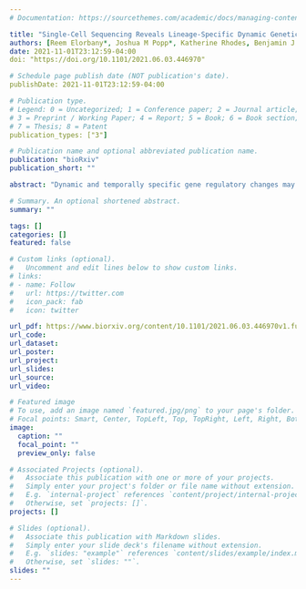 ```yaml
---
# Documentation: https://sourcethemes.com/academic/docs/managing-content/

title: "Single-Cell Sequencing Reveals Lineage-Specific Dynamic Genetic Regulation of Gene Expression During Human Cardiomyocyte Differentiation"
authors: [Reem Elorbany*, Joshua M Popp*, Katherine Rhodes, Benjamin J Strober, Kenneth Barr, Guanghao Qi, Yoav Gilad**, Alexis Battle**]
date: 2021-11-01T23:12:59-04:00
doi: "https://doi.org/10.1101/2021.06.03.446970"

# Schedule page publish date (NOT publication's date).
publishDate: 2021-11-01T23:12:59-04:00

# Publication type.
# Legend: 0 = Uncategorized; 1 = Conference paper; 2 = Journal article;
# 3 = Preprint / Working Paper; 4 = Report; 5 = Book; 6 = Book section;
# 7 = Thesis; 8 = Patent
publication_types: ["3"]

# Publication name and optional abbreviated publication name.
publication: "bioRxiv"
publication_short: ""

abstract: "Dynamic and temporally specific gene regulatory changes may underlie unexplained genetic associations with complex disease. During a dynamic process such as cellular differentiation, the overall cell type composition of a tissue (or an in vitro culture) and the gene regulatory profile of each cell can both experience significant changes over time. To identify these dynamic effects in high resolution, we collected single-cell RNA-sequencing data over a differentiation time course from induced pluripotent stem cells to cardiomyocytes, sampled at 7 unique time points in 19 human cell lines. We employed a flexible approach to map dynamic eQTLs whose effects vary significantly over the course of bifurcating differentiation trajectories, including many whose effects are specific to one of these two lineages. Our study design allowed us to distinguish true dynamic eQTLs affecting a specific cell lineage from expression changes driven by potentially non-genetic differences between cell lines such as cell composition. Additionally, we used the cell type profiles learned from single-cell data to deconvolve and re-analyze data from matched bulk RNA-seq samples. Using this approach, we were able to identify a large number of novel dynamic eQTLs in single cell data while also attributing dynamic effects in bulk to a particular lineage. Overall, we found that using single cell data to uncover dynamic eQTLs can provide new insight into the gene regulatory changes that occur among heterogeneous cell types during cardiomyocyte differentiation."

# Summary. An optional shortened abstract.
summary: ""

tags: []
categories: []
featured: false

# Custom links (optional).
#   Uncomment and edit lines below to show custom links.
# links:
# - name: Follow
#   url: https://twitter.com
#   icon_pack: fab
#   icon: twitter

url_pdf: https://www.biorxiv.org/content/10.1101/2021.06.03.446970v1.full.pdf
url_code:
url_dataset:
url_poster:
url_project:
url_slides:
url_source:
url_video:

# Featured image
# To use, add an image named `featured.jpg/png` to your page's folder. 
# Focal points: Smart, Center, TopLeft, Top, TopRight, Left, Right, BottomLeft, Bottom, BottomRight.
image:
  caption: ""
  focal_point: ""
  preview_only: false

# Associated Projects (optional).
#   Associate this publication with one or more of your projects.
#   Simply enter your project's folder or file name without extension.
#   E.g. `internal-project` references `content/project/internal-project/index.md`.
#   Otherwise, set `projects: []`.
projects: []

# Slides (optional).
#   Associate this publication with Markdown slides.
#   Simply enter your slide deck's filename without extension.
#   E.g. `slides: "example"` references `content/slides/example/index.md`.
#   Otherwise, set `slides: ""`.
slides: ""
---
```

